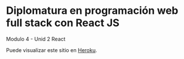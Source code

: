 # Diplomatura en programación web full stack con React JS
Modulo 4 - Unid 2
React

Puede visualizar este sitio en [Heroku](PENDIENTE).
